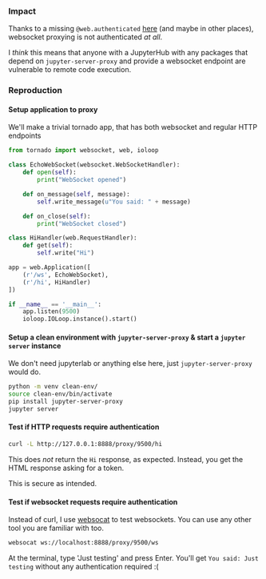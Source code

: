 ### Impact

Thanks to a missing `@web.authenticated` [here](https://github.com/jupyterhub/jupyter-server-proxy/blob/9b624c4d9507176334b46a85d94a4aa3bcd29bed/jupyter_server_proxy/handlers.py#L433) (and maybe in other places), websocket proxying is not authenticated *at all*.

I *think* this means that anyone with a JupyterHub with any packages that depend on `jupyter-server-proxy` and provide a websocket endpoint are vulnerable to remote code execution.

### Reproduction

#### Setup application to proxy

We'll make a trivial tornado app, that has both websocket and regular HTTP endpoints

```python
from tornado import websocket, web, ioloop

class EchoWebSocket(websocket.WebSocketHandler):
    def open(self):
        print("WebSocket opened")

    def on_message(self, message):
        self.write_message(u"You said: " + message)

    def on_close(self):
        print("WebSocket closed")

class HiHandler(web.RequestHandler):
    def get(self):
        self.write("Hi")

app = web.Application([
    (r'/ws', EchoWebSocket),
    (r'/hi', HiHandler)
])

if __name__ == '__main__':
    app.listen(9500)
    ioloop.IOLoop.instance().start()
```

#### Setup a clean environment with `jupyter-server-proxy` & start a `jupyter server` instance

We don't need jupyterlab or anything else here, just `jupyter-server-proxy` would do.

```bash
python -m venv clean-env/
source clean-env/bin/activate
pip install jupyter-server-proxy
jupyter server
```

#### Test if HTTP requests require authentication

```bash
curl -L http://127.0.0.1:8888/proxy/9500/hi
```

This does *not* return the `Hi` response, as expected. Instead, you get the HTML response asking for a token.

This is secure as intended.

#### Test if websocket requests require authentication

Instead of curl, I use [websocat](https://github.com/vi/websocat) to test websockets. You can use any other tool you are familiar with too.

```bash
websocat ws://localhost:8888/proxy/9500/ws
```

At the terminal, type 'Just testing' and press Enter. You'll get `You said: Just testing` without any authentication required :(